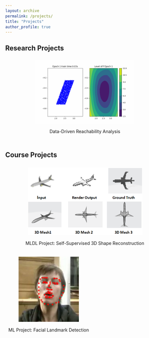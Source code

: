 ```yaml
---
layout: archive
permalink: /projects/
title: "Projects"
author_profile: true
---
```



## Research Projects

<div style="display: flex; flex-wrap: wrap; justify-content: flex-start;">
    <div style="margin: 10px; ; text-align: center">
            <a href="./projects/data_driven_reachability_analysis">
                <img src="../images/project_img/nn_verify.gif" alt="Research Project 1" style="width: 65%;">
            </a>
            <p>Data-Driven Reachability Analysis</p>
    </div>
</div>


## Course Projects
<div style="display: flex; flex-wrap: wrap; justify-content: flex-start;">
    <div style="margin: 10px; ; text-align: center">
            <a href="https://github.com/kchen127/Self_Supervised_3D_Shape_Reconstruction">
                <img src="../images/project_img/3d_reconstruction.png" alt="Course Project 1" style="width: 75%;">
            </a>
            <p>MLDL Project: Self-Supervised 3D Shape Reconstruction</p>
    </div>
    <div style="margin: 10px; ; text-align: center">
        <a href="https://github.com/RuolingFan/Facial-Landmark-Detection">
            <img src="../images/project_img/facial.png" alt="Course Project 1" style="width: 75%;">
        </a>
        <p>ML Project: Facial Landmark Detection</p>
    </div>
</div>



